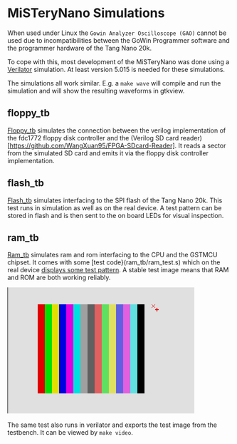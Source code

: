 # MiSTeryNano Simulations

When used under Linux the ```Gowin Analyzer Oscilloscope (GAO)``` cannot
be used due to incompatibilities between the GoWin Programmer software and
the programmer hardware of the Tang Nano 20k.

To cope with this, most development of the MiSTeryNano was done using
a [Verilator](https://www.veripool.org/verilator/) simulation. At least
version 5.015 is needed for these simulations.

The simulations all work similar. E.g. a ```make wave``` will
compile and run the simulation and will show the resulting
waveforms in gtkview.

## floppy_tb

[Floppy_tb](floppy_tb) simulates the connection between the verilog
implementation of the fdc1772 floppy disk controller and the (Verilog
SD card reader)[https://github.com/WangXuan95/FPGA-SDcard-Reader]. It reads
a sector from the simulated SD card and emits it via the floppy disk
controller implementation.

## flash_tb

[Flash_tb](flash_tb) simulates interfacing to the SPI flash of the Tang Nano
20k. This test runs in simulation as well as on the real device. A test
pattern can be stored in flash and is then sent to the on board LEDs
for visual inspection.

## ram_tb

[Ram_tb](ram_tb) simulates ram and rom interfacing to the CPU and the
GSTMCU chipset. It comes with some [test code}(ram_tb/ram_test.s)
which on the real device [displays some test
pattern](https://www.youtube.com/shorts/qndojsbH9jw). A stable test
image means that RAM and ROM are both working reliably.

![test image](../images/ram_tb.png)

The same test also runs in verilator and exports the test image from
the testbench. It can be viewed by ```make video```.
